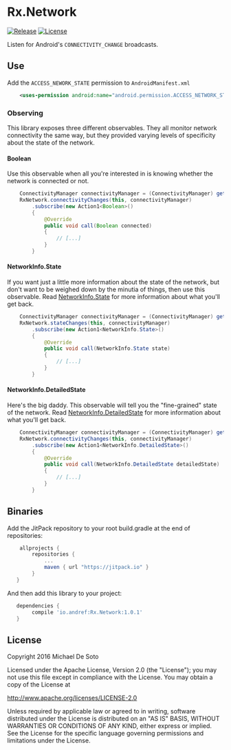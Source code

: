 # Rx.Network
[![Release](https://jitpack.io/v/io.andref/Rx.Network.svg)](https://jitpack.io/#io.andref/Rx.Network)
[![License](https://img.shields.io/badge/license-Apache%202-4EB1BA.svg?style=flat-square)](https://www.apache.org/licenses/LICENSE-2.0.html)

Listen for Android's `CONNECTIVITY_CHANGE` broadcasts.

## Use

Add the `ACCESS_NEWORK_STATE` permission to `AndroidManifest.xml`

```xml
    <uses-permission android:name="android.permission.ACCESS_NETWORK_STATE"/>
```

### Observing

This library exposes three different observables. They all monitor network connectivity the same way, but they provided varying levels of specificity about the state of the network.

#### Boolean

Use this observable when all you're interested in is knowing whether the network is connected or not.

```java
	ConnectivityManager connectivityManager = (ConnectivityManager) getSystemService(CONNECTIVITY_SERVICE);
    RxNetwork.connectivityChanges(this, connectivityManager)
        .subscribe(new Action1<Boolean>()
        {
            @Override
            public void call(Boolean connected)
            {
                // [...]
            }
        }
```

#### NetworkInfo.State

If you want just a little more information about the state of the network, but don't want to be weighed down by the minutia of things, then use this observable. Read [NetworkInfo.State](https://developer.android.com/reference/android/net/NetworkInfo.State.html) for more information about what you'll get back.

```java
    ConnectivityManager connectivityManager = (ConnectivityManager) getSystemService(CONNECTIVITY_SERVICE);
    RxNetwork.stateChanges(this, connectivityManager)
        .subscribe(new Action1<NetworkInfo.State>()
        {
            @Override
            public void call(NetworkInfo.State state)
            {
                // [...]
            }
        }
```

#### NetworkInfo.DetailedState

Here's the big daddy. This observable will tell you the "fine-grained" state of the network. Read [NetworkInfo.DetailedState](https://developer.android.com/reference/android/net/NetworkInfo.DetailedState.html) for more information about what you'll get back.

```java
    ConnectivityManager connectivityManager = (ConnectivityManager) getSystemService(CONNECTIVITY_SERVICE);
    RxNetwork.connectivityChanges(this, connectivityManager)
        .subscribe(new Action1<NetworkInfo.DetailedState>()
        {
            @Override
            public void call(NetworkInfo.DetailedState detailedState)
            {
                // [...]
            }
        }
```

## Binaries

Add the JitPack repository to your root build.gradle at the end of repositories:

```groovy
    allprojects {
        repositories {
            ...
            maven { url "https://jitpack.io" }
        }
   }
```

And then add this library to your project:

```groovy
   dependencies {
        compile 'io.andref:Rx.Network:1.0.1'
   }
```


## License

Copyright 2016 Michael De Soto

Licensed under the Apache License, Version 2.0 (the "License");
you may not use this file except in compliance with the License.
You may obtain a copy of the License at

<http://www.apache.org/licenses/LICENSE-2.0>

Unless required by applicable law or agreed to in writing, software
distributed under the License is distributed on an "AS IS" BASIS,
WITHOUT WARRANTIES OR CONDITIONS OF ANY KIND, either express or implied.
See the License for the specific language governing permissions and
limitations under the License.